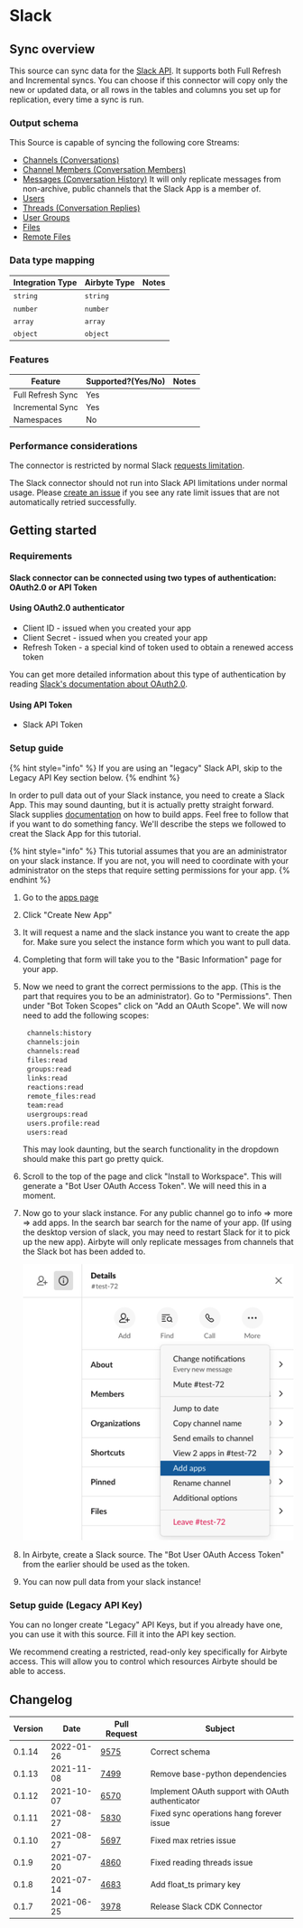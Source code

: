 # Slack

## Sync overview

This source can sync data for the [Slack API](https://api.slack.com/). It supports both Full Refresh and Incremental syncs. You can choose if this connector will copy only the new or updated data, or all rows in the tables and columns you set up for replication, every time a sync is run.

### Output schema

This Source is capable of syncing the following core Streams:

* [Channels (Conversations)](https://api.slack.com/methods/conversations.list)
* [Channel Members (Conversation Members)](https://api.slack.com/methods/conversations.members)
* [Messages (Conversation History)](https://api.slack.com/methods/conversations.history) It will only replicate messages from non-archive, public channels that the Slack App is a member of.
* [Users](https://api.slack.com/methods/users.list)
* [Threads (Conversation Replies)](https://api.slack.com/methods/conversations.replies)
* [User Groups](https://api.slack.com/methods/usergroups.list)
* [Files](https://api.slack.com/methods/files.list)
* [Remote Files](https://api.slack.com/methods/files.remote.list)

### Data type mapping

| Integration Type | Airbyte Type | Notes |
| ---------------- | ------------ | ----- |
| `string`         | `string`     |       |
| `number`         | `number`     |       |
| `array`          | `array`      |       |
| `object`         | `object`     |       |

### Features

| Feature           | Supported?(Yes/No) | Notes |
| ----------------- | ------------------ | ----- |
| Full Refresh Sync | Yes                |       |
| Incremental Sync  | Yes                |       |
| Namespaces        | No                 |       |

### Performance considerations

The connector is restricted by normal Slack [requests limitation](https://api.slack.com/docs/rate-limits).

The Slack connector should not run into Slack API limitations under normal usage. Please [create an issue](https://github.com/airbytehq/airbyte/issues) if you see any rate limit issues that are not automatically retried successfully.

## Getting started

### Requirements

#### Slack connector can be connected using two types of authentication: OAuth2.0 or API Token

#### Using OAuth2.0 authenticator

* Client ID - issued when you created your app
* Client Secret - issued when you created your app
* Refresh Token - a special kind of token used to obtain a renewed access token

You can get more detailed information about this type of authentication by reading [Slack's documentation about OAuth2.0](https://api.slack.com/authentication/oauth-v2).

#### Using API Token

* Slack API Token

### Setup guide

{% hint style="info" %}
If you are using an "legacy" Slack API, skip to the Legacy API Key section below.
{% endhint %}

In order to pull data out of your Slack instance, you need to create a Slack App. This may sound daunting, but it is actually pretty straight forward. Slack supplies [documentation](https://api.slack.com/start) on how to build apps. Feel free to follow that if you want to do something fancy. We'll describe the steps we followed to creat the Slack App for this tutorial.

{% hint style="info" %}
This tutorial assumes that you are an administrator on your slack instance. If you are not, you will need to coordinate with your administrator on the steps that require setting permissions for your app.
{% endhint %}

1. Go to the [apps page](https://api.slack.com/apps)
2. Click "Create New App"
3. It will request a name and the slack instance you want to create the app for. Make sure you select the instance form which you want to pull data.
4. Completing that form will take you to the "Basic Information" page for your app.
5.  Now we need to grant the correct permissions to the app. (This is the part that requires you to be an administrator). Go to "Permissions". Then under "Bot Token Scopes" click on "Add an OAuth Scope". We will now need to add the following scopes:

    ```
     channels:history
     channels:join
     channels:read
     files:read
     groups:read
     links:read
     reactions:read
     remote_files:read
     team:read
     usergroups:read
     users.profile:read
     users:read
    ```

    This may look daunting, but the search functionality in the dropdown should make this part go pretty quick.
6. Scroll to the top of the page and click "Install to Workspace". This will generate a "Bot User OAuth Access Token". We will need this in a moment.
7.  Now go to your slack instance. For any public channel go to info => more => add apps. In the search bar search for the name of your app. (If using the desktop version of slack, you may need to restart Slack for it to pick up the new app). Airbyte will only replicate messages from channels that the Slack bot has been added to.

    ![](../../.gitbook/assets/slack-add-apps.png)
8. In Airbyte, create a Slack source. The "Bot User OAuth Access Token" from the earlier should be used as the token.
9. You can now pull data from your slack instance!

### Setup guide (Legacy API Key)

You can no longer create "Legacy" API Keys, but if you already have one, you can use it with this source. Fill it into the API key section.

We recommend creating a restricted, read-only key specifically for Airbyte access. This will allow you to control which resources Airbyte should be able to access.

## Changelog

| Version | Date       | Pull Request                                           | Subject                                          |
| ------- | ---------- | ------------------------------------------------------ | ------------------------------------------------ |
| 0.1.14  | 2022-01-26 | [9575](https://github.com/airbytehq/airbyte/pull/9575) | Correct schema                                   |
| 0.1.13  | 2021-11-08 | [7499](https://github.com/airbytehq/airbyte/pull/7499) | Remove base-python dependencies                  |
| 0.1.12  | 2021-10-07 | [6570](https://github.com/airbytehq/airbyte/pull/6570) | Implement OAuth support with OAuth authenticator |
| 0.1.11  | 2021-08-27 | [5830](https://github.com/airbytehq/airbyte/pull/5830) | Fixed sync operations hang forever issue         |
| 0.1.10  | 2021-08-27 | [5697](https://github.com/airbytehq/airbyte/pull/5697) | Fixed max retries issue                          |
| 0.1.9   | 2021-07-20 | [4860](https://github.com/airbytehq/airbyte/pull/4860) | Fixed reading threads issue                      |
| 0.1.8   | 2021-07-14 | [4683](https://github.com/airbytehq/airbyte/pull/4683) | Add float\_ts primary key                        |
| 0.1.7   | 2021-06-25 | [3978](https://github.com/airbytehq/airbyte/pull/3978) | Release Slack CDK Connector                      |
